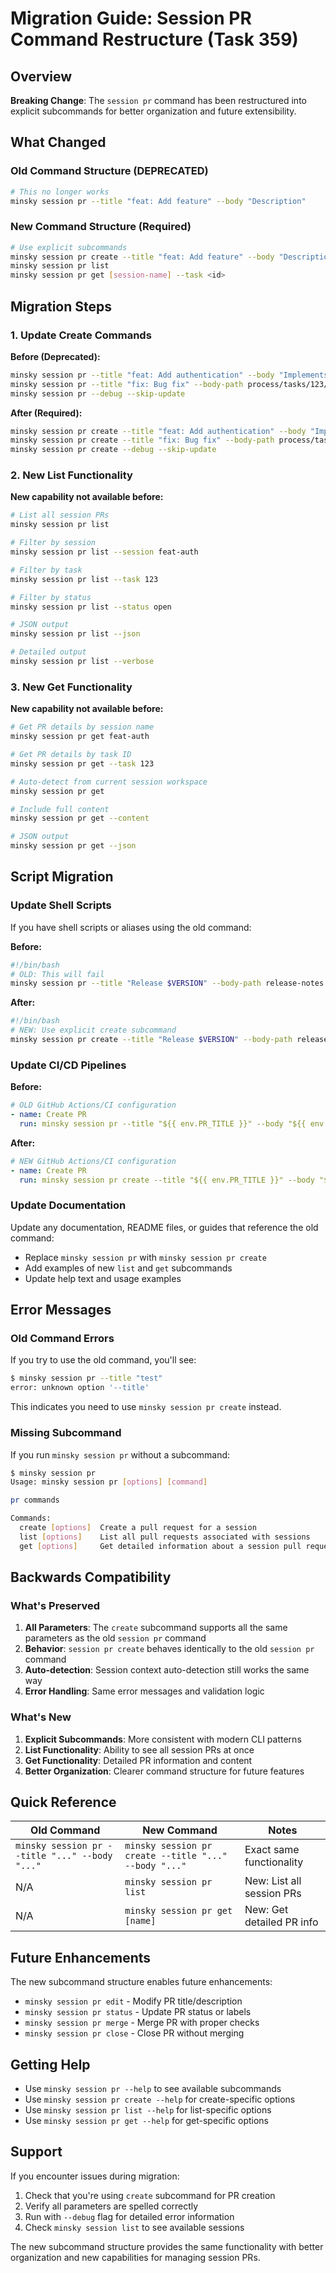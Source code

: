 # Migration Guide: Session PR Command Restructure (Task 359)

## Overview

**Breaking Change**: The `session pr` command has been restructured into explicit subcommands for better organization and future extensibility.

## What Changed

### Old Command Structure (DEPRECATED)
```bash
# This no longer works
minsky session pr --title "feat: Add feature" --body "Description"
```

### New Command Structure (Required)
```bash
# Use explicit subcommands
minsky session pr create --title "feat: Add feature" --body "Description"
minsky session pr list
minsky session pr get [session-name] --task <id>
```

## Migration Steps

### 1. Update Create Commands

**Before (Deprecated):**
```bash
minsky session pr --title "feat: Add authentication" --body "Implements JWT auth"
minsky session pr --title "fix: Bug fix" --body-path process/tasks/123/pr.md
minsky session pr --debug --skip-update
```

**After (Required):**
```bash
minsky session pr create --title "feat: Add authentication" --body "Implements JWT auth"  
minsky session pr create --title "fix: Bug fix" --body-path process/tasks/123/pr.md
minsky session pr create --debug --skip-update
```

### 2. New List Functionality

**New capability not available before:**
```bash
# List all session PRs
minsky session pr list

# Filter by session
minsky session pr list --session feat-auth

# Filter by task
minsky session pr list --task 123

# Filter by status
minsky session pr list --status open

# JSON output
minsky session pr list --json

# Detailed output
minsky session pr list --verbose
```

### 3. New Get Functionality

**New capability not available before:**
```bash
# Get PR details by session name
minsky session pr get feat-auth

# Get PR details by task ID
minsky session pr get --task 123

# Auto-detect from current session workspace
minsky session pr get

# Include full content
minsky session pr get --content

# JSON output
minsky session pr get --json
```

## Script Migration

### Update Shell Scripts

If you have shell scripts or aliases using the old command:

**Before:**
```bash
#!/bin/bash
# OLD: This will fail
minsky session pr --title "Release $VERSION" --body-path release-notes.md
```

**After:**
```bash
#!/bin/bash
# NEW: Use explicit create subcommand
minsky session pr create --title "Release $VERSION" --body-path release-notes.md
```

### Update CI/CD Pipelines

**Before:**
```yaml
# OLD GitHub Actions/CI configuration
- name: Create PR
  run: minsky session pr --title "${{ env.PR_TITLE }}" --body "${{ env.PR_BODY }}"
```

**After:**
```yaml
# NEW GitHub Actions/CI configuration  
- name: Create PR
  run: minsky session pr create --title "${{ env.PR_TITLE }}" --body "${{ env.PR_BODY }}"
```

### Update Documentation

Update any documentation, README files, or guides that reference the old command:

- Replace `minsky session pr` with `minsky session pr create`
- Add examples of new `list` and `get` subcommands
- Update help text and usage examples

## Error Messages

### Old Command Errors

If you try to use the old command, you'll see:

```bash
$ minsky session pr --title "test"
error: unknown option '--title'
```

This indicates you need to use `minsky session pr create` instead.

### Missing Subcommand

If you run `minsky session pr` without a subcommand:

```bash
$ minsky session pr
Usage: minsky session pr [options] [command]

pr commands

Commands:
  create [options]  Create a pull request for a session
  list [options]    List all pull requests associated with sessions  
  get [options]     Get detailed information about a session pull request
```

## Backwards Compatibility

### What's Preserved

1. **All Parameters**: The `create` subcommand supports all the same parameters as the old `session pr` command
2. **Behavior**: `session pr create` behaves identically to the old `session pr` command
3. **Auto-detection**: Session context auto-detection still works the same way
4. **Error Handling**: Same error messages and validation logic

### What's New

1. **Explicit Subcommands**: More consistent with modern CLI patterns
2. **List Functionality**: Ability to see all session PRs at once
3. **Get Functionality**: Detailed PR information and content
4. **Better Organization**: Clearer command structure for future features

## Quick Reference

| Old Command | New Command | Notes |
|-------------|-------------|-------|
| `minsky session pr --title "..." --body "..."` | `minsky session pr create --title "..." --body "..."` | Exact same functionality |
| N/A | `minsky session pr list` | New: List all session PRs |
| N/A | `minsky session pr get [name]` | New: Get detailed PR info |

## Future Enhancements

The new subcommand structure enables future enhancements:

- `minsky session pr edit` - Modify PR title/description
- `minsky session pr status` - Update PR status or labels  
- `minsky session pr merge` - Merge PR with proper checks
- `minsky session pr close` - Close PR without merging

## Getting Help

- Use `minsky session pr --help` to see available subcommands
- Use `minsky session pr create --help` for create-specific options
- Use `minsky session pr list --help` for list-specific options
- Use `minsky session pr get --help` for get-specific options

## Support

If you encounter issues during migration:

1. Check that you're using `create` subcommand for PR creation
2. Verify all parameters are spelled correctly
3. Run with `--debug` flag for detailed error information
4. Check `minsky session list` to see available sessions

The new subcommand structure provides the same functionality with better organization and new capabilities for managing session PRs. 
